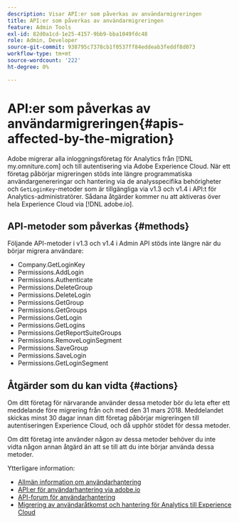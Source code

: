 ```yaml
---
description: Visar API:er som påverkas av användarmigreringen
title: API:er som påverkas av användarmigreringen
feature: Admin Tools
exl-id: 82d0a1cd-1e25-4157-9bb9-bba1049fdc48
role: Admin, Developer
source-git-commit: 938795c7378cb1f0537ff84eddeab3feddf8d073
workflow-type: tm+mt
source-wordcount: '222'
ht-degree: 0%

---
```


# API:er som påverkas av användarmigreringen{#apis-affected-by-the-migration}

Adobe migrerar alla inloggningsföretag för Analytics från [!DNL my.omniture.com] och till autentisering via Adobe Experience Cloud. När ett företag påbörjar migreringen stöds inte längre programmatiska användargenereringar och hantering via de analysspecifika behörigheter och `GetLoginKey`-metoder som är tillgängliga via v1.3 och v1.4 i API:t för Analytics-administratörer. Sådana åtgärder kommer nu att aktiveras över hela Experience Cloud via [!DNL adobe.io].

## API-metoder som påverkas {#methods}

Följande API-metoder i v1.3 och v1.4 i Admin API stöds inte längre när du börjar migrera användare:

* Company.GetLoginKey
* Permissions.AddLogin
* Permissions.Authenticate
* Permissions.DeleteGroup
* Permissions.DeleteLogin
* Permissions.GetGroup
* Permissions.GetGroups
* Permissions.GetLogin
* Permissions.GetLogins
* Permissions.GetReportSuiteGroups
* Permissions.RemoveLoginSegment
* Permissions.SaveGroup
* Permissions.SaveLogin
* Permissions.GetLoginSegment

## Åtgärder som du kan vidta {#actions}

Om ditt företag för närvarande använder dessa metoder bör du leta efter ett meddelande före migrering från och med den 31 mars 2018. Meddelandet skickas minst 30 dagar innan ditt företag påbörjar migreringen till autentiseringen Experience Cloud, och då upphör stödet för dessa metoder.

Om ditt företag inte använder någon av dessa metoder behöver du inte vidta någon annan åtgärd än att se till att du inte börjar använda dessa metoder.

Ytterligare information:

* [Allmän information om användarhantering](https://helpx.adobe.com/enterprise/help/users.html)
* [API:er för användarhantering via adobe.io](https://developer.adobe.com/UMAPI/)
* [API-forum för användarhantering](https://community.adobe.com/t5/enterprise-teams/bd-p/enterprise-and-teams)
* [Migrering av användaråtkomst och hantering för Analytics till Experience Cloud](https://experienceleague.adobe.com/docs/analytics/admin/user-product-management/user-management/migrate-users/c-migration-tool.html)

